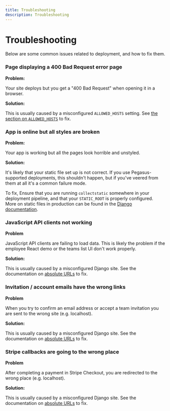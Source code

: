 ```yaml
---
title: Troubleshooting
description: Troubleshooting
---
```


# Troubleshooting

Below are some common issues related to deployment, and how to fix them.

### Page displaying a 400 Bad Request error page

**Problem:** 

Your site deploys but you get a "400 Bad Request" when opening it in a browser.

**Solution:**

This is usually caused by a misconfigured `ALLOWED_HOSTS` setting.
See [the section on `ALLOWED_HOSTS`](set-your-allowed-hosts) to fix.

### App is online but all styles are broken

**Problem:**

Your app is working but all the pages look horrible and unstyled.

**Solution:**

It's likely that your static file set up is not correct.
If you use Pegasus-supported deployments, this shouldn't happen,
but if you've veered from them at all it's a common failure mode.

To fix, Ensure that you are running `collectstatic` somewhere in your deployment pipeline,
and that your `STATIC_ROOT` is properly configured.
More on static files in production can be found in the [Django documentation](https://docs.djangoproject.com/en/4.1/howto/static-files/deployment/).

### JavaScript API clients not working

**Problem**

JavaScript API clients are failing to load data.
This is likely the problem if the employee React demo or the teams list UI don't work properly.

**Solution:**

This is usually caused by a misconfigured Django site.
See the documentation on [absolute URLs](../configuration.md#absolute-urls) to fix.

### Invitation / account emails have the wrong links

**Problem**

When you try to confirm an email address or accept a team invitation you are sent to the wrong site
(e.g. localhost).

**Solution:**

This is usually caused by a misconfigured Django site.
See the documentation on [absolute URLs](../configuration.md#absolute-urls) to fix.

### Stripe callbacks are going to the wrong place

**Problem**

After completing a payment in Stripe Checkout, you are redirected to the wrong place (e.g. localhost).

**Solution:**

This is usually caused by a misconfigured Django site.
See the documentation on [absolute URLs](../configuration.md#absolute-urls) to fix.
